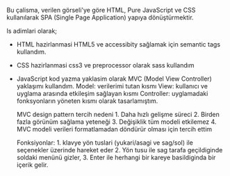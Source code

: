 Bu çalisma, verilen  görseli'ye göre HTML, Pure JavaScript ve CSS kullanılarak SPA (Single Page Application) yapıya dönüştürmektir.

 Is adimlari olarak;
- HTML hazirlanmasi
   HTML5 ve accessibity sağlamak için semantic tags kullandım. 
- CSS hazirlanmasi
   css3 ve preprocessor olarak sass kullandım
- JavaScript 
    kod yazma yaklasim olarak MVC (Model View Controller) yaklaşımı kullandım.
	Model: verilerimi tutan kısmı
	View: kullanıcı ve uyglama arasında etkileşim sağlayan kısmı
	Controller: uyglamadaki fonksyonların yöneten kısmı olarak tasarlamıştım.

	MVC design pattern tercih nedeni
	  1. Daha hızlı gelişme süreci 
	  2. Birden fazla görünüm sağlama yeteneği
	  3. Değişiklik tüm modeli etkilemez
	  4. MVC modeli verileri formatlamadan döndürür olması için tercih ettim
   
    Fonksiyonlar:
	  1. klavye yön tuslari (yukari/asagi ve sag/sol) ile seçenekler üzerinde hareket eder 
          2. Yön tusu ile sag tarafa geçildiginde soldaki menünü gizler,
	  3. Enter ile herhangi bir kareye basildiginda bir içerik gelir.
